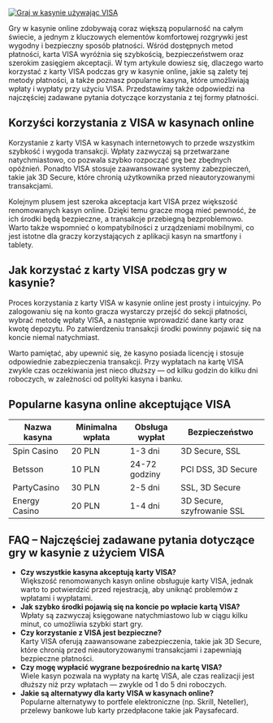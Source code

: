 [![Graj w kasynie używając VISA](https://123-caf.pages.dev/gitsignup.png)](https://vrmoo.ru/Bt82HjjY)

<p>Gry w kasynie online zdobywają coraz większą popularność na całym świecie, a jednym z kluczowych elementów komfortowej rozgrywki jest wygodny i bezpieczny sposób płatności. Wśród dostępnych metod płatności, karta VISA wyróżnia się szybkością, bezpieczeństwem oraz szerokim zasięgiem akceptacji. W tym artykule dowiesz się, dlaczego warto korzystać z karty VISA podczas gry w kasynie online, jakie są zalety tej metody płatności, a także poznasz popularne kasyna, które umożliwiają wpłaty i wypłaty przy użyciu VISA. Przedstawimy także odpowiedzi na najczęściej zadawane pytania dotyczące korzystania z tej formy płatności.</p>  <h2>Korzyści korzystania z VISA w kasynach online</h2> <p>Korzystanie z karty VISA w kasynach internetowych to przede wszystkim szybkość i wygoda transakcji. Wpłaty zazwyczaj są przetwarzane natychmiastowo, co pozwala szybko rozpocząć grę bez zbędnych opóźnień. Ponadto VISA stosuje zaawansowane systemy zabezpieczeń, takie jak 3D Secure, które chronią użytkownika przed nieautoryzowanymi transakcjami.</p> <p>Kolejnym plusem jest szeroka akceptacja kart VISA przez większość renomowanych kasyn online. Dzięki temu gracze mogą mieć pewność, że ich środki będą bezpieczne, a transakcje przebiegną bezproblemowo. Warto także wspomnieć o kompatybilności z urządzeniami mobilnymi, co jest istotne dla graczy korzystających z aplikacji kasyn na smartfony i tablety.</p>  <h2>Jak korzystać z karty VISA podczas gry w kasynie?</h2> <p>Proces korzystania z karty VISA w kasynie online jest prosty i intuicyjny. Po zalogowaniu się na konto gracza wystarczy przejść do sekcji płatności, wybrać metodę wpłaty VISA, a następnie wprowadzić dane karty oraz kwotę depozytu. Po zatwierdzeniu transakcji środki powinny pojawić się na koncie niemal natychmiast.</p> <p>Warto pamiętać, aby upewnić się, że kasyno posiada licencję i stosuje odpowiednie zabezpieczenia transakcji. Przy wypłatach na kartę VISA zwykle czas oczekiwania jest nieco dłuższy — od kilku godzin do kilku dni roboczych, w zależności od polityki kasyna i banku.</p>  <h2>Popularne kasyna online akceptujące VISA</h2> <table>   <thead>     <tr>       <th>Nazwa kasyna</th>       <th>Minimalna wpłata</th>       <th>Obsługa wypłat</th>       <th>Bezpieczeństwo</th>     </tr>   </thead>   <tbody>     <tr>       <td>Spin Casino</td>       <td>20 PLN</td>       <td>1-3 dni</td>       <td>3D Secure, SSL</td>     </tr>     <tr>       <td>Betsson</td>       <td>10 PLN</td>       <td>24-72 godziny</td>       <td>PCI DSS, 3D Secure</td>     </tr>     <tr>       <td>PartyCasino</td>       <td>30 PLN</td>       <td>2-5 dni</td>       <td>SSL, 3D Secure</td>     </tr>     <tr>       <td>Energy Casino</td>       <td>20 PLN</td>       <td>1-4 dni</td>       <td>3D Secure, szyfrowanie SSL</td>     </tr>   </tbody> </table>  <h2>FAQ – Najczęściej zadawane pytania dotyczące gry w kasynie z użyciem VISA</h2> <ul>   <li><strong>Czy wszystkie kasyna akceptują karty VISA?</strong><br>Większość renomowanych kasyn online obsługuje karty VISA, jednak warto to potwierdzić przed rejestracją, aby uniknąć problemów z wpłatami i wypłatami.</li>   <li><strong>Jak szybko środki pojawią się na koncie po wpłacie kartą VISA?</strong><br>Wpłaty są zazwyczaj księgowane natychmiastowo lub w ciągu kilku minut, co umożliwia szybki start gry.</li>   <li><strong>Czy korzystanie z VISA jest bezpieczne?</strong><br>Karty VISA oferują zaawansowane zabezpieczenia, takie jak 3D Secure, które chronią przed nieautoryzowanymi transakcjami i zapewniają bezpieczne płatności.</li>   <li><strong>Czy mogę wypłacić wygrane bezpośrednio na kartę VISA?</strong><br>Wiele kasyn pozwala na wypłaty na kartę VISA, ale czas realizacji jest dłuższy niż przy wpłatach — zwykle od 1 do 5 dni roboczych.</li>   <li><strong>Jakie są alternatywy dla karty VISA w kasynach online?</strong><br>Popularne alternatywy to portfele elektroniczne (np. Skrill, Neteller), przelewy bankowe lub karty przedpłacone takie jak Paysafecard.</li> </ul>